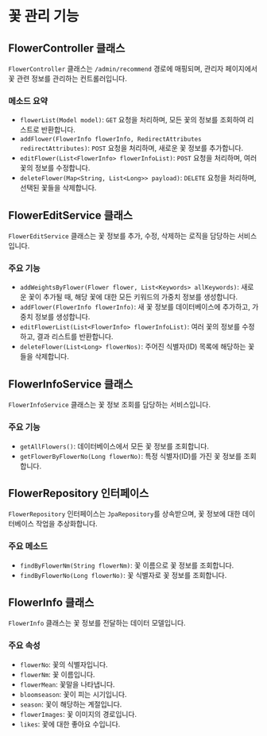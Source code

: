 # 꽃 관리 기능

## FlowerController 클래스
`FlowerController` 클래스는 `/admin/recommend` 경로에 매핑되며, 관리자 페이지에서 꽃 관련 정보를 관리하는 컨트롤러입니다.

### 메소드 요약

- `flowerList(Model model)`: `GET` 요청을 처리하며, 모든 꽃의 정보를 조회하여 리스트로 반환합니다.
- `addFlower(FlowerInfo flowerInfo, RedirectAttributes redirectAttributes)`: `POST` 요청을 처리하며, 새로운 꽃 정보를 추가합니다.
- `editFlower(List<FlowerInfo> flowerInfoList)`: `POST` 요청을 처리하며, 여러 꽃의 정보를 수정합니다.
- `deleteFlower(Map<String, List<Long>> payload)`: `DELETE` 요청을 처리하며, 선택된 꽃들을 삭제합니다.

## FlowerEditService 클래스
`FlowerEditService` 클래스는 꽃 정보를 추가, 수정, 삭제하는 로직을 담당하는 서비스입니다.

### 주요 기능

- `addWeightsByFlower(Flower flower, List<Keywords> allKeywords)`: 새로운 꽃이 추가될 때, 해당 꽃에 대한 모든 키워드의 가중치 정보를 생성합니다.
- `addFlower(FlowerInfo flowerInfo)`: 새 꽃 정보를 데이터베이스에 추가하고, 가중치 정보를 생성합니다.
- `editFlowerList(List<FlowerInfo> flowerInfoList)`: 여러 꽃의 정보를 수정하고, 결과 리스트를 반환합니다.
- `deleteFlower(List<Long> flowerNos)`: 주어진 식별자(ID) 목록에 해당하는 꽃들을 삭제합니다.

## FlowerInfoService 클래스
`FlowerInfoService` 클래스는 꽃 정보 조회를 담당하는 서비스입니다.

### 주요 기능

- `getAllFlowers()`: 데이터베이스에서 모든 꽃 정보를 조회합니다.
- `getFlowerByFlowerNo(Long flowerNo)`: 특정 식별자(ID)를 가진 꽃 정보를 조회합니다.

## FlowerRepository 인터페이스
`FlowerRepository` 인터페이스는 `JpaRepository`를 상속받으며, 꽃 정보에 대한 데이터베이스 작업을 추상화합니다.

### 주요 메소드

- `findByFlowerNm(String flowerNm)`: 꽃 이름으로 꽃 정보를 조회합니다.
- `findByFlowerNo(Long flowerNo)`: 꽃 식별자로 꽃 정보를 조회합니다.

## FlowerInfo 클래스
`FlowerInfo` 클래스는 꽃 정보를 전달하는 데이터 모델입니다.

### 주요 속성

- `flowerNo`: 꽃의 식별자입니다.
- `flowerNm`: 꽃 이름입니다.
- `flowerMean`: 꽃말을 나타냅니다.
- `bloomseason`: 꽃이 피는 시기입니다.
- `season`: 꽃이 해당하는 계절입니다.
- `flowerImages`: 꽃 이미지의 경로입니다.
- `likes`: 꽃에 대한 좋아요 수입니다.
